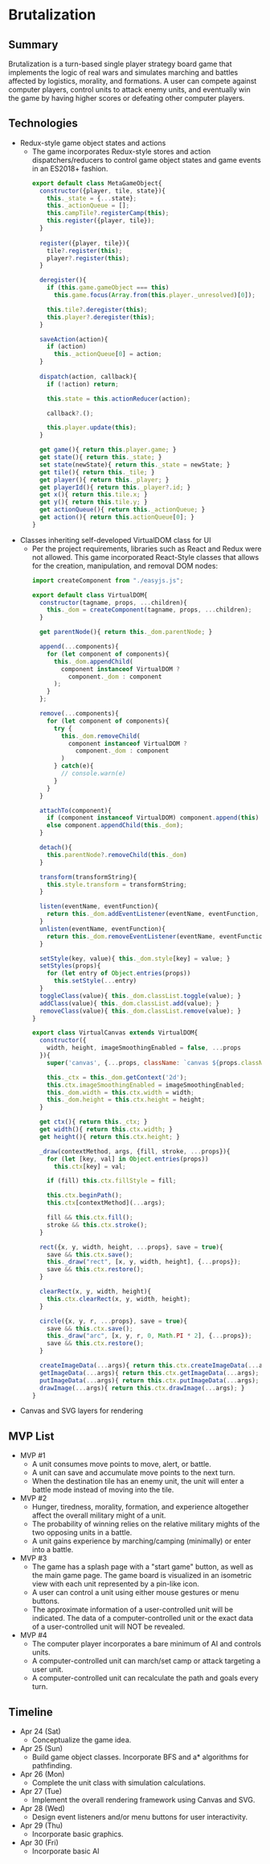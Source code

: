 # Brutalization

## Summary
Brutalization is a turn-based single player strategy board game that implements the logic of real wars and simulates marching and battles affected by logistics, morality, and formations. A user can compete against computer players, control units to attack enemy units, and eventually win the game by having higher scores or defeating other computer players.

## Technologies
- Redux-style game object states and actions
  - The game incorporates Redux-style stores and action dispatchers/reducers to control game object states and game events in an ES2018+ fashion.
    ```js
    export default class MetaGameObject{
      constructor({player, tile, state}){
        this._state = {...state};
        this._actionQueue = [];
        this.campTile?.registerCamp(this);
        this.register({player, tile});
      }
      
      register({player, tile}){
        tile?.register(this);
        player?.register(this);
      }

      deregister(){
        if (this.game.gameObject === this)
          this.game.focus(Array.from(this.player._unresolved)[0]);

        this.tile?.deregister(this);
        this.player?.deregister(this);
      }

      saveAction(action){ 
        if (action)
          this._actionQueue[0] = action;
      }
      
      dispatch(action, callback){
        if (!action) return;

        this.state = this.actionReducer(action);

        callback?.();

        this.player.update(this);
      }

      get game(){ return this.player.game; }
      get state(){ return this._state; }
      set state(newState){ return this._state = newState; }
      get tile(){ return this._tile; }
      get player(){ return this._player; }
      get playerId(){ return this._player?.id; }
      get x(){ return this.tile.x; }
      get y(){ return this.tile.y; }
      get actionQueue(){ return this._actionQueue; }
      get action(){ return this.actionQueue[0]; }
    }
    ```
- Classes inheriting self-developed VirtualDOM class for UI
  - Per the project requirements, libraries such as React and Redux were not allowed. This game incorporated React-Style classes that allows for the creation, manipulation, and removal DOM nodes:
    ```js
    import createComponent from "./easyjs.js";

    export default class VirtualDOM{
      constructor(tagname, props, ...children){
        this._dom = createComponent(tagname, props, ...children);
      }

      get parentNode(){ return this._dom.parentNode; }

      append(...components){
        for (let component of components){
          this._dom.appendChild(
            component instanceof VirtualDOM ? 
              component._dom : component
          );
        }
      };

      remove(...components){
        for (let component of components){
          try {
            this._dom.removeChild(
              component instanceof VirtualDOM ? 
                component._dom : component
            )
          } catch(e){
            // console.warn(e)
          }
        }
      }

      attachTo(component){
        if (component instanceof VirtualDOM) component.append(this)
        else component.appendChild(this._dom);
      }

      detach(){
        this.parentNode?.removeChild(this._dom)
      }

      transform(transformString){
        this.style.transform = transformString;
      }

      listen(eventName, eventFunction){
        return this._dom.addEventListener(eventName, eventFunction, {passive: true});
      }
      unlisten(eventName, eventFunction){
        return this._dom.removeEventListener(eventName, eventFunction);
      }

      setStyle(key, value){ this._dom.style[key] = value; }
      setStyles(props){
        for (let entry of Object.entries(props))
          this.setStyle(...entry)
      }
      toggleClass(value){ this._dom.classList.toggle(value); }
      addClass(value){ this._dom.classList.add(value); }
      removeClass(value){ this._dom.classList.remove(value); }
    }

    export class VirtualCanvas extends VirtualDOM{
      constructor({
        width, height, imageSmoothingEnabled = false, ...props
      }){
        super('canvas', {...props, className: `canvas ${props.className || ''}`});

        this._ctx = this._dom.getContext('2d');
        this.ctx.imageSmoothingEnabled = imageSmoothingEnabled;
        this._dom.width = this.ctx.width = width;
        this._dom.height = this.ctx.height = height;
      }

      get ctx(){ return this._ctx; }
      get width(){ return this.ctx.width; }
      get height(){ return this.ctx.height; }

      _draw(contextMethod, args, {fill, stroke, ...props}){
        for (let [key, val] in Object.entries(props))
          this.ctx[key] = val;

        if (fill) this.ctx.fillStyle = fill;

        this.ctx.beginPath();
        this.ctx[contextMethod](...args);

        fill && this.ctx.fill();
        stroke && this.ctx.stroke();
      }

      rect({x, y, width, height, ...props}, save = true){
        save && this.ctx.save();
        this._draw("rect", [x, y, width, height], {...props});
        save && this.ctx.restore();
      }

      clearRect(x, y, width, height){
        this.ctx.clearRect(x, y, width, height);
      }

      circle({x, y, r, ...props}, save = true){
        save && this.ctx.save();
        this._draw("arc", [x, y, r, 0, Math.PI * 2], {...props});
        save && this.ctx.restore();
      }

      createImageData(...args){ return this.ctx.createImageData(...args); }
      getImageData(...args){ return this.ctx.getImageData(...args); }
      putImageData(...args){ return this.ctx.putImageData(...args); }
      drawImage(...args){ return this.ctx.drawImage(...args); }
    }
    ```
- Canvas and SVG layers for rendering

## MVP List
- MVP #1
  - A unit consumes move points to move, alert, or battle.
  - A unit can save and accumulate move points to the next turn.
  - When the destination tile has an enemy unit, the unit will enter a battle mode instead of moving into the tile.
- MVP #2
  - Hunger, tiredness, morality, formation, and experience altogether affect the overall military might of a unit.
  - The probability of winning relies on the relative military mights of the two opposing units in a battle.
  - A unit gains experience by marching/camping (minimally) or enter into a battle.
- MVP #3
  - The game has a splash page with a "start game" button, as well as the main game page. The game board is visualized in an isometric view with each unit represented by a pin-like icon.
  - A user can control a unit using either mouse gestures or menu buttons.
  - The approximate information of a user-controlled unit will be indicated. The data of a computer-controlled unit or the exact data of a user-controlled unit will NOT be revealed.
- MVP #4
  - The computer player incorporates a bare minimum of AI and controls units. 
  - A computer-controlled unit can march/set camp or attack targeting a user unit.
  - A computer-controlled unit can recalculate the path and goals every turn.

## Timeline
- Apr 24 (Sat)
  - Conceptualize the game idea.
- Apr 25 (Sun)
  - Build game object classes. Incorporate BFS and a* algorithms for pathfinding.
- Apr 26 (Mon)
  - Complete the unit class with simulation calculations.
- Apr 27 (Tue)
  - Implement the overall rendering framework using Canvas and SVG.
- Apr 28 (Wed)
  - Design event listeners and/or menu buttons for user interactivity.
- Apr 29 (Thu)
  - Incorporate basic graphics.
- Apr 30 (Fri)
  - Incorporate basic AI
